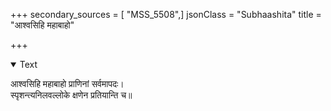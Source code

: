 +++
secondary_sources = [ "MSS_5508",]
jsonClass = "Subhaashita"
title = "आश्वसिहि महाबाहो"

+++

<details open><summary>Text</summary>

आश्वसिहि महाबाहो प्राणिनां सर्वमापदः।  
स्पृशन्त्यनिलवल्लोके क्षणेन प्रतियान्ति च॥
</details>

